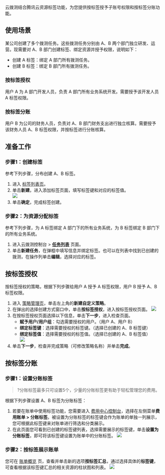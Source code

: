 云拨测结合腾讯云资源标签功能，为您提供按标签授予子账号权限和按标签分账功能。

## 使用场景

某公司创建了多个拨测任务。这些拨测任务分别由 A、B 两个部门独立研发、运营。现需要对 A、B 部门创建标签、绑定资源并授予权限，说明如下：
- 创建 A 标签：绑定 A 部门所有拨测任务。
- 创建 B 标签：绑定 B 部门所有拨测任务。


### 按标签授权
用户 A 为 A 部门开发人员，负责 A 部门所有业务系统开发。需要授予该开发人员 A 标签权限。

### 按标签分账
用户 B 为公司的财务人员，负责对 A、B 部门财务支出进行独立核算。需要授予该财务人员 A、B 标签权限，并按标签进行分账核算。


## 准备工作
### 步骤1：创建标签
参考下列步骤，分布创建 A、B 标签。
1. 进入 [标签列表页](https://console.cloud.tencent.com/tag/taglist)。
2. 单击**新建**，进入添加标签页面，填写标签键和对应的标签值。  
   ![](https://main.qcloudimg.com/raw/f90447eadac69660ceb355dd57b5fd32.jpg)
3. 单击**确定**，完成标签创建。


### 步骤2：为资源分配标签
参考下列步骤，为 A 标签绑定 A 部门下的所有业务系统，为 B 标签绑定 B 部门下的所有业务系统。      
1. 进入云拨测控制台 > [**任务列表**](https://console.cloud.tencent.com/cat/probe/tasklist) 页面。
2. 单击**新建任务**，在弹框中填写信息并绑定标签。也可以在列表中找到已创建的拨测，在操作列单击**编辑**，选择对应的标签。

## 按标签授权
按标签授权的策略，根据下列步骤给用户 A 授予 A 标签权限，用户 B 授予 A、B 标签权限。
1. 进入 [策略管理页](https://console.cloud.tencent.com/cam/policy)，单击左上角的**新建自定义策略**。
2. 在弹出的选择创建方式窗口中，单击**按标签授权**，进入按标签授权页面。
   ![](https://main.qcloudimg.com/raw/94c8d429b7cdb878f46f3d6ab3f6d429.png)
3. 在按标签授权页面选择以下信息，单击**下一步**，进入检查页面。
   - **赋予用户/用户组**：勾选需要授权的用户。（用户 A、用户 B）
   - **绑定标签键**：选择需要授权的标签键。（选择已创建的 A、B 标签键）
   - **绑定标签值**：选择需要授权的标签值。（选择已创建的 A、B 标签值）         
 ![](https://qcloudimg.tencent-cloud.cn/raw/844df8b30502302598a52d5953e6baaf.png)
4. 单击**下一步**，检查并完成策略（可修改策略名称）并单击**完成**。

## 按标签分账

### 步骤1：设置分账标签
> ?分账标签最多只可设置5个，少量的分账标签更有助于轻松管理您的费用。

根据下列步骤设置 A、B 标签为分账标签：
1. 若要在账单中使用标签功能，您需要进入 [费用中心控制台](https://console.cloud.tencent.com/expense)，选择在左侧菜单**费用账单 > 分账标签**。被设置为分账标签的标签键会作为账单的单独一列展示，您可根据此标签键来对账单进行筛选和分类展示。
2. 在此页面您可看到已创建的标签键列表，选择需要展示的标签键，单击**设置为分账标签**，即可将该标签键设置为账单中的分账标签。
   ![](https://main.qcloudimg.com/raw/6aeee9e6c7f3a0d7db5ecd7164af2def.png)


### 步骤2：按标签展示账单

您可在 [账单概览](https://console.cloud.tencent.com/expense/bill/overview) 页，查看并单击新的选项**按标签汇总**，通过选择具体的**标签键**，可查看根据该标签键汇总的相关资源的柱状图和列表。
![](https://main.qcloudimg.com/raw/dd5082a91be54f9e7798e76cacab9542.png)
